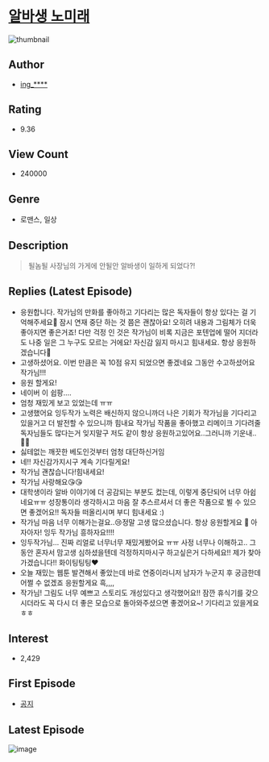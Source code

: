 # [알바생 노미래](https://comic.naver.com/bestChallenge/list?titleId=746040)
![thumbnail](https://image-comic.pstatic.net/user_contents_data/challenge_comic/2020/06/12/333538/thumbnail_202x164ec94f9bb_69c0_4255_9f9c_a27a2ab99b2b_00004054.JPEG)

## Author
- [ing_****](https://comic.naver.com/artistTitle?id=333538)

## Rating
- 9.36

## View Count
- 240000

## Genre
- 로맨스, 일상

## Description
> 될놈될 사장님의 가게에 안될안 알바생이 일하게 되었다?!

## Replies (Latest Episode)
- 응원합니다. 작가님의 만화를 좋아하고 기다리는 많은 독자들이 항상 있다는 걸 기억해주세요🤗 잠시 연재 중단 하는 것 쯤은 괜찮아요! 오히려 내용과 그림체가 더욱 좋아지면 좋은거죠! 다만 걱정 인 것은 작가님이 비록 지금은 포텐업에 떨어 지더라도 나중 일은 그 누구도 모르는 거에요! 자신감 잃지 마시고 힘내세요. 항상 응원하겠습니다💟
- 고생하셨어요. 이번 만큼은 꼭 10점 유지 되었으면 좋겠네요 그동안 수고하셨어요 작가님!!!
- 응원 할게요!
- 네이버 이 쉽팡....
- 엄청 재밌게 보고 있었는데 ㅠㅠ
- 고생했어요 잉두작가 노력은 배신하지 않으니까더 나은 기회가 작가님을 기다리고있을거고 더 발전할 수 있으니까 힘내요 작가님 작품을 좋아했고 리메이크 기다려줄 독자님들도 많다는거 잊지말구 저도 같이 항상 응원하고있어요..그러니까 기운내..🙏🏻
- 싫테없는 깨끗한 베도인것부터 엄청 대단하신거임
- 네!! 자신감가지시구 계속 기다릴게요!
- 작가님 괜찮습니다!힘내세요!
- 작가님 사랑해요😘😘
- 대학생이라 알바 이야기에 더 공감되는 부분도 컸는데, 이렇게 중단되어 너무 아쉽네요ㅠㅠ 성장통이라 생각하시고 마음 잘 추스르셔서 더 좋은 작품으로 뵐 수 있으면 좋겠어요!! 독자들 떠올리시며 부디 힘내세요 :)
- 작가님 마음 너무 이해가는걸요..😢정말 고생 많으셨습니다. 항상 응원할게요 💜 아자아자! 잉두 작가님 흥하자요!!!!
- 잉두작가님... 진짜 리얼로 너무너무 재밌게봤어요 ㅠㅠ 사정 너무나 이해하고.. 그동안 혼자서 맘고생 심하셨을텐데 걱정하지마시구 하고싶은거 다하세요!! 제가 찾아가겠습니다!! 화이팅팅팅❤️
- 오늘 재밌는 웹툰 발견해서 좋았는데 바로 연중이라니저 남자가 누군지 후 궁금한데 어쩔 수 없겠죠 응원할게요 흑,,,,
- 작가님! 그림도 너무 예쁘고 스토리도 개성있다고 생각했어요!! 잠깐 휴식기를 갖으시더라도 꼭 다시 더 좋은 모습으로 돌아와주셨으면 좋겠어요~! 기다리고 있을게요 ㅎㅎ

## Interest
- 2,429

## First Episode
- [공지](https://comic.naver.com/bestChallenge/detail?titleId=746040&no=9)

## Latest Episode
![image](https://image-comic.pstatic.net/user_contents_data/challenge_comic/2020/07/28/333538/upload_7149242733196227171.jpeg)
